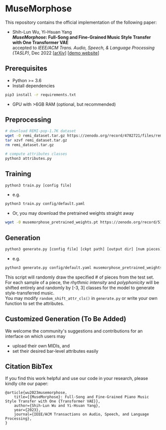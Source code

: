 # MuseMorphose

This repository contains the official implementation of the following paper:  

* Shih-Lun Wu, Yi-Hsuan Yang  
**_MuseMorphose_: Full-Song and Fine-Grained Music Style Transfer with One Transformer VAE**  
accepted to _IEEE/ACM Trans. Audio, Speech, & Language Processing (TASLP)_, Dec 2022 [<a href="https://arxiv.org/abs/2105.04090" target="_blank">arXiv</a>] [<a href="https://slseanwu.github.io/site-musemorphose/" target="_blank">demo website</a>]

## Prerequisites
* Python >= 3.6
* Install dependencies
```bash
pip3 install -r requirements.txt
```
* GPU with >6GB RAM (optional, but recommended)

## Preprocessing
```bash
# download REMI-pop-1.7K dataset
wget -O remi_dataset.tar.gz https://zenodo.org/record/4782721/files/remi_dataset.tar.gz?download=1
tar xzvf remi_dataset.tar.gz
rm remi_dataset.tar.gz

# compute attributes classes
python3 attributes.py
```

## Training
```bash
python3 train.py [config file]
```
* e.g.
```bash
python3 train.py config/default.yaml
```
* Or, you may download the pretrained weights straight away
```bash
wget -O musemorphose_pretrained_weights.pt https://zenodo.org/record/5119525/files/musemorphose_pretrained_weights.pt?download=1
```

## Generation
```bash
python3 generate.py [config file] [ckpt path] [output dir] [num pieces] [num samples per piece]
```
* e.g.
```bash
python3 generate.py config/default.yaml musemorphose_pretrained_weights.pt generations/ 10 5
```

This script will randomly draw the specified # of pieces from the test set.  
For each sample of a piece, the _rhythmic intensity_ and _polyphonicity_ will be shifted entirely and randomly by \[-3, 3\] classes for the model to generate style-transferred music.  
You may modify `random_shift_attr_cls()` in `generate.py` or write your own function to set the attributes.

## Customized Generation (To Be Added)
We welcome the community's suggestions and contributions for an interface on which users may
 * upload their own MIDIs, and 
 * set their desired bar-level attributes easily

## Citation BibTex
If you find this work helpful and use our code in your research, please kindly cite our paper:
```
@article{wu2023musemorphose,
    title={{MuseMorphose}: Full-Song and Fine-Grained Piano Music Style Transfer with One {Transformer VAE}},
    author={Shih-Lun Wu and Yi-Hsuan Yang},
    year={2023},
    journal={IEEE/ACM Transactions on Audio, Speech, and Language Processing},
}
```
